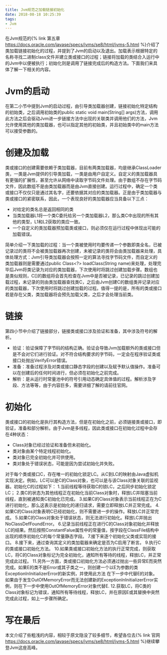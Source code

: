 ```yaml
---
title: Jvm规范之加载链接初始化
date: 2018-08-18 10:25:39
tags:
- Jvm
---
```

在Jvm规范的{% link 第五章 https://docs.oracle.com/javase/specs/jvms/se8/html/jvms-5.html %}介绍了类加载链接初始化的过程，并提到了Jvm的启动以及退出。加载表示根据特定的名称寻找二进制class文件并建立类或接口的过程；链接将加载的类结合入运行中的Jvm中以便被执行；初始化则是调用了链接完成后的构造方法。下面我们来具体了解一下相关的内容。
<!-- more -->
# Jvm的启动
在第二小节中提到Jvm的启动过程，由引导类加载器创建，链接初始化特定结构的初始类，之后调用初始类的public static void main(String[] args)方法，调用此方法之后会驱动Jvm进一步链接方法中出现的关联类并调用他们的方法，Jvm允许使用其他的类加载器，也可以指定其他的初始类，并且初始类中的main方法可以接受参数的。
# 创建及加载
类或接口的创建需要依赖于类加载器，目前有两类加载器，均是继承ClassLoader类，一类是Jvm提供的引导类加载，一类是由用户自定义。自定义的类加载器具有更强的扩展性，甚至允许从网络中读取字节码文件处理。由于数组不存在字节码文件，因此数组不是由类加载器而是由Jvm直接创建。运行过程中，确定一个类或接口不仅仅只是通过其名字，还要依据其对应的类加载器。正是由于类加载器与类或接口的紧密联系，因此，一个表现良好的类加载器应当具备以下三点：
- 对给定的类名总是返回相同的类
- 当类加载器L1将一个类C委托给另一个类加载器L2，那么类C中出现的所有其他的类型，L1和L2获取的类应一致。
- 一个自定义的类加载器预加载类或接口，则必须仅在运行过程中体现出可能的加载错误。

简单介绍一下类加载的过程：当一个类被使用时均要传递一个参数即类全名，已被记录过的类将不会被类加载器再次创建，未被记录的类将会由类加载器来处理，具体处理方式：Jvm引导类加载器会按照一定的算法寻找字节码文件，而自定义的类加载器则是需要通过public Class<?> loadClass(String name)来处理，处理完毕后Jvm将类记录为对应的类加载器，下次使用时将跳过创建加载步骤。数组也是类似规则，C[]的数组将会首先检查在Jvm中是否被记录，已记录的跳过创建加载过程，未记录的则由类加载器查找类C，之后由Jvm创建C的数组类并记录对应的类加载器，下次使用时将跳过创建加载的过程。值得一提的是，所有的类或接口若是存在父类，类加载器将会预先加载父类，之后才会处理当前类。
# 链接
第四小节中介绍了链接部分，链接类或接口涉及验证和准备，其中涉及符号的解析。
- 验证：验证保障了字节码的结构正确。验证会导致Jvm加载额外的类或接口但是不会对它们进行验证。对不符合结构要求的字节码，一定会在程序验证类或接口处抛出VerifyError错误。
- 准备：准备过程涉及对类或接口静态字段的创建以及赋予默认值操作。准备可以在创建后的任何时间进行，但必须在初始化之前完成。
- 解析：是从运行时常量池中的符号引用动态确定具体值的过程。解析涉及字段、方法等等，由于内容巨多，需要详细了解的请前往官网。

# 初始化
类或接口的初始化是执行其构造方法，但是在初始化之前，必须链接类或接口，即验证，准备和部分解析。由于Jvm是多线程，因此类或接口在初始化过程中会存在4种状态：
- Class对象已经过验证和准备但未初始化。
- 类对象由某个特定线程初始化。
- 类对象已完全初始化并可供使用。
- 类对象处于错误状态，可能是因为尝试初始化并失败。

对于每个类或接口C，存在唯一的初始化锁定LC。从C到LC的映射由Java虚拟机实现决定。例如，LC可以是C的Class对象，也可以是与该Class对象关联的监视器。初始化C的过程如下：
1.当前线程等待获取C的锁LC，之后同步初始化锁定LC；
2.类C的状态为其他线程正在初始化当前Class对象时，释放LC并阻塞当前线程，直到被通知类C初始化已完成。
3.如果C的Class对象表示当前线程正在为C进行初始化，那么这表示是初始化的递归请求，需要立即释放LC并正常完成。
4.如果C的Class对象表明C已经初始化，则不需要进一步的操作。释放LC并正常完成。
5.如果C的Class对象处于错误状态，则无法进行初始化。释放LC并抛出NoClassDefFoundError。
6.记录当前线程正在进行C的Class对象初始化并释放LC的结果。然后按照ConstantFalue属性中的常量值，按字段在ClassFile结构中出现的顺序初始化C的每个常量静态字段。
7.接下来逐个初始化父类或实现的接口。
8.接下来，通过查询其定义的类加载器来确定是否为C启用了断言。
9.执行C的类或接口初始化方法。
10.如果类或接口初始化方法的执行正常完成，则获取LC，将C的Class对象标记为完全初始化，通知所有等待的线程，释放LC，并正常完成此过程。
11.另外一方面，类或接口初始化方法必须通过抛出一些异常E而突然完成。如果E的类不是Error或其子类之一，则创建一个以E为参数的类ExceptionInInitializerError的新实例，并使用此方法 在下一步中代替E的对象。 如果由于发生OutOfMemoryError而无法创建新的ExceptionInInitializerError实例，则在下一步中使用OutOfMemoryError对象代替E.
12.获取LC，将C类的Class对象标记为错误，通知所有等待线程，释放LC，并在原因E或其替换中突然完成此过程，如上一步骤所确定。
# 写在最后
本文介绍了些粗浅的内容，相较于原文隐没了较多细节，希望各位去{% link 官网 https://docs.oracle.com/javase/specs/jvms/se8/html/jvms-5.html %}继续攀登Jvm这座高峰。
